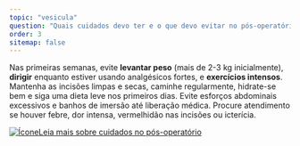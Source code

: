```yaml
---
topic: "vesicula"
question: "Quais cuidados devo ter e o que devo evitar no pós-operatório?"
order: 3
sitemap: false
---
```


Nas primeiras semanas, evite **levantar peso** (mais de 2-3 kg inicialmente), **dirigir** enquanto estiver usando analgésicos fortes, e **exercícios intensos**. Mantenha as incisões limpas e secas, caminhe regularmente, hidrate-se bem e siga uma dieta leve nos primeiros dias. Evite esforços abdominais excessivos e banhos de imersão até liberação médica. Procure atendimento se houver febre, dor intensa, vermelhidão nas incisões ou icterícia.

<p><a href="{% link _posts/2025-10-20-cirurgia-vesicula-recuperacao-repouso.md %}">
  <img src="/assets/images/icon-document.svg" class="icon" alt="Ícone" />Leia mais sobre cuidados no pós-operatório</a></p>
